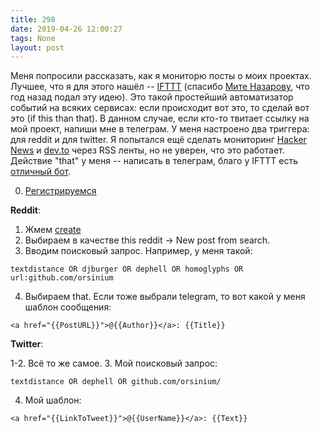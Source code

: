 ```yaml
---
title: 298
date: 2019-04-26 12:00:27
tags: None
layout: post
---
```


Меня попросили рассказать, как я мониторю посты о моих проектах. Лучшее, что я для этого нашёл -- [IFTTT](https://ifttt.com/) (спасибо [Мите Назарову](https://t.me/nazarov_tech), что год назад подал эту идею). Это такой простейший автоматизатор событий на всяких сервисах: если происходит вот это, то сделай вот это (if this than that). В данном случае, если кто-то твитает ссылку на мой проект, напиши мне в телеграм. У меня настроено два триггера: для reddit и для twitter. Я попытался ещё сделать мониторинг [Hacker News](https://news.ycombinator.com/) и [dev.to](https://dev.to/) через RSS ленты, но не уверен, что это работает. Действие "that" у меня -- написать в телеграм, благо у IFTTT есть [отличный бот](https://t.me/IFTTT).

0. [Регистрируемся](https://ifttt.com/join)

**Reddit**:
1. Жмем [create](https://ifttt.com/create/)
2. Выбираем в качестве this reddit -> New post from search.
3. Вводим поисковый запрос. Например, у меня такой:

```textdistance OR djburger OR dephell OR homoglyphs OR url:github.com/orsinium```

4. Выбираем that. Если тоже выбрали telegram, то вот какой у меня шаблон сообщения:

```<a href="{{PostURL}}">@{{Author}}</a>: {{Title}}```


**Twitter**:

1-2. Всё то же самое.
3. Мой поисковый запрос:

```textdistance OR dephell OR github.com/orsinium/```

4. Мой шаблон:

```<a href="{{LinkToTweet}}">@{{UserName}}</a>: {{Text}}```
